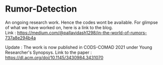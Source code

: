 # Rumor-Detection
An ongoing research work. Hence the codes wont be available. For glimpse of what we have worked on, here is a link to the blog.</br>
Link : https://medium.com/@pallavidash1298/in-the-world-of-rumors-737a8e294b4a

Update : The work is now published in CODS-COMAD 2021 under Young Researcher's Synopsys.
Link to the paper : https://dl.acm.org/doi/10.1145/3430984.3431070
